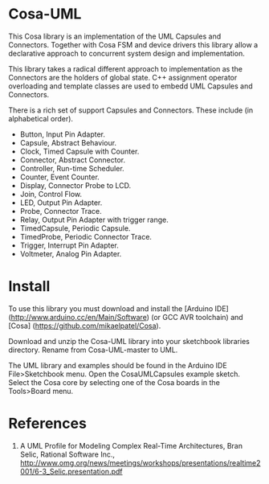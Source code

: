# Cosa-UML

This Cosa library is an implementation of the UML Capsules and
Connectors. Together with Cosa FSM and device drivers this library
allow a declarative approach to concurrent system design and
implementation.

This library takes a radical different approach to implementation as
the Connectors are the holders of global state. C++ assignment
operator overloading and template classes are used to embedd UML
Capsules and Connectors.

There is a rich set of support Capsules and Connectors. These include
(in alphabetical order).

* Button, Input Pin Adapter.
* Capsule, Abstract Behaviour.
* Clock, Timed Capsule with Counter.
* Connector, Abstract Connector.
* Controller, Run-time Scheduler.
* Counter, Event Counter.
* Display, Connector Probe to LCD.
* Join, Control Flow.
* LED, Output Pin Adapter.
* Probe, Connector Trace.
* Relay, Output Pin Adapter with trigger range.
* TimedCapsule, Periodic Capsule.
* TimedProbe, Periodic Connector Trace.
* Trigger, Interrupt Pin Adapter.
* Voltmeter, Analog Pin Adapter.

# Install

To use this library you must download and install the [Arduino IDE] (http://www.arduino.cc/en/Main/Software) (or
GCC AVR toolchain) and [Cosa] (https://github.com/mikaelpatel/Cosa).

Download and unzip the Cosa-UML library into your sketchbook
libraries directory. Rename from Cosa-UML-master to
UML.

The UML library and examples should be found in the Arduino IDE
File>Sketchbook menu. Open the CosaUMLCapsules example sketch. Select
the Cosa core by selecting one of the Cosa boards in the Tools>Board
menu.

# References

1. A UML Profile for Modeling Complex Real-Time Architectures, Bran
Selic, Rational Software Inc., http://www.omg.org/news/meetings/workshops/presentations/realtime2001/6-3_Selic.presentation.pdf

